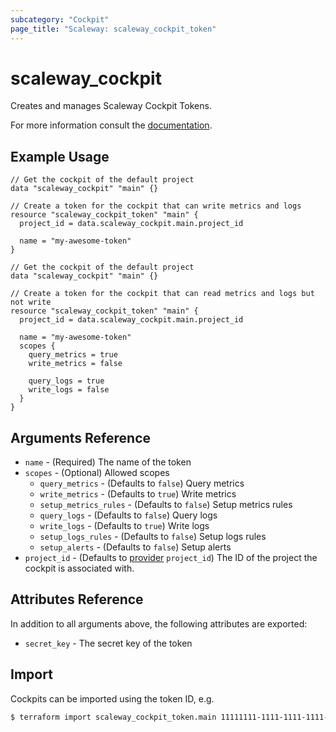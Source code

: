 ```yaml
---
subcategory: "Cockpit"
page_title: "Scaleway: scaleway_cockpit_token"
---
```


# scaleway_cockpit

Creates and manages Scaleway Cockpit Tokens.

For more information consult the [documentation](https://www.scaleway.com/en/docs/observability/cockpit/concepts/#tokens).

## Example Usage

```hcl
// Get the cockpit of the default project
data "scaleway_cockpit" "main" {}

// Create a token for the cockpit that can write metrics and logs
resource "scaleway_cockpit_token" "main" {
  project_id = data.scaleway_cockpit.main.project_id
  
  name = "my-awesome-token"
}
```

```hcl
// Get the cockpit of the default project
data "scaleway_cockpit" "main" {}

// Create a token for the cockpit that can read metrics and logs but not write
resource "scaleway_cockpit_token" "main" {
  project_id = data.scaleway_cockpit.main.project_id
  
  name = "my-awesome-token"
  scopes {
    query_metrics = true
    write_metrics = false

    query_logs = true
    write_logs = false
  }
}
```

## Arguments Reference

- `name` - (Required) The name of the token
- `scopes` - (Optional) Allowed scopes
    - `query_metrics` - (Defaults to `false`) Query metrics
    - `write_metrics` - (Defaults to `true`) Write metrics
    - `setup_metrics_rules` - (Defaults to `false`) Setup metrics rules
    - `query_logs` - (Defaults to `false`) Query logs
    - `write_logs` - (Defaults to `true`) Write logs
    - `setup_logs_rules` - (Defaults to `false`) Setup logs rules
    - `setup_alerts` - (Defaults to `false`) Setup alerts
- `project_id` - (Defaults to [provider](../index.md#project_id) `project_id`) The ID of the project the cockpit is associated with.

## Attributes Reference

In addition to all arguments above, the following attributes are exported:

- `secret_key` - The secret key of the token

## Import

Cockpits can be imported using the token ID, e.g.

```bash
$ terraform import scaleway_cockpit_token.main 11111111-1111-1111-1111-111111111111
```
